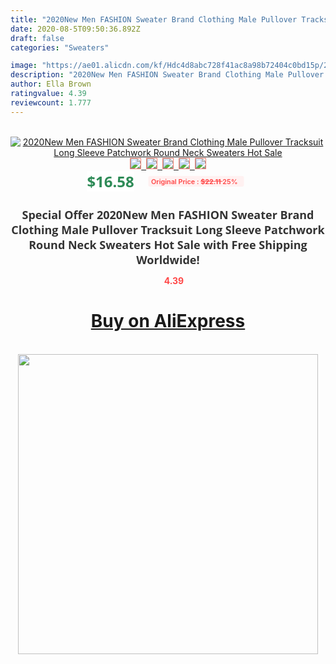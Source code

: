 ```yaml
---
title: "2020New Men FASHION Sweater Brand Clothing Male Pullover Tracksuit Long Sleeve Patchwork Round Neck Sweaters Hot Sale"
date: 2020-08-5T09:50:36.892Z
draft: false
categories: "Sweaters"

image: "https://ae01.alicdn.com/kf/Hdc4d8abc728f41ac8a98b72404c0bd15p/2020New-Men-FASHION-Sweater-Brand-Clothing-Male-Pullover-Tracksuit-Long-Sleeve-Patchwork-Round-Neck-Sweaters-Hot.jpg"
description: "2020New Men FASHION Sweater Brand Clothing Male Pullover Tracksuit Long Sleeve Patchwork Round Neck Sweaters Hot Sale"
author: Ella Brown
ratingvalue: 4.39
reviewcount: 1.777
---
```

<br>
<div style="text-align: center;">
<a href="https://s.click.aliexpress.com/e/_9glRel" target="_blank" rel="nofollow noopener noreferrer"><img alt="2020New Men FASHION Sweater Brand Clothing Male Pullover Tracksuit Long Sleeve Patchwork Round Neck Sweaters Hot Sale" class="magnifier-image" src="https://ae01.alicdn.com/kf/Hdc4d8abc728f41ac8a98b72404c0bd15p/2020New-Men-FASHION-Sweater-Brand-Clothing-Male-Pullover-Tracksuit-Long-Sleeve-Patchwork-Round-Neck-Sweaters-Hot.jpg_640x640.jpg">
<br>
<img style="border:1px solid salmon" src="https://ae01.alicdn.com/kf/Hdc4d8abc728f41ac8a98b72404c0bd15p/2020New-Men-FASHION-Sweater-Brand-Clothing-Male-Pullover-Tracksuit-Long-Sleeve-Patchwork-Round-Neck-Sweaters-Hot.jpg_120x120.jpg">&nbsp;&nbsp;<img style="border:1px solid salmon" src="https://ae01.alicdn.com/kf/Hd03a592cbc484c1cb9f30ec364daee34c/2020New-Men-FASHION-Sweater-Brand-Clothing-Male-Pullover-Tracksuit-Long-Sleeve-Patchwork-Round-Neck-Sweaters-Hot.jpg_120x120.jpg">&nbsp;&nbsp;<img style="border:1px solid salmon" src="https://ae01.alicdn.com/kf/Hbe40bd44b56646d3bc246011b3176b54c/2020New-Men-FASHION-Sweater-Brand-Clothing-Male-Pullover-Tracksuit-Long-Sleeve-Patchwork-Round-Neck-Sweaters-Hot.jpg_120x120.jpg">&nbsp;&nbsp;<img style="border:1px solid salmon" src="https://ae01.alicdn.com/kf/H9bc1ebd695254bcd9816d7da15744a948/2020New-Men-FASHION-Sweater-Brand-Clothing-Male-Pullover-Tracksuit-Long-Sleeve-Patchwork-Round-Neck-Sweaters-Hot.jpg_120x120.jpg">&nbsp;&nbsp;<img style="border:1px solid salmon" src="https://ae01.alicdn.com/kf/H6f0075a3c3e049a39c61c209dc4abbebw/2020New-Men-FASHION-Sweater-Brand-Clothing-Male-Pullover-Tracksuit-Long-Sleeve-Patchwork-Round-Neck-Sweaters-Hot.jpg_120x120.jpg"></a></div><br0>
<div style="text-align: center;"><span style="background-color: white; border: 0px; box-sizing: border-box; color: seagreen; display: inline-block; font-family: &quot;open sans&quot; , &quot;arial&quot; , &quot;helvetica&quot; , sans-serif , &quot;heiti&quot;; font-size: 24px; font-stretch: inherit; font-weight: 700; line-height: inherit; margin: 0px 10px 0px 0px; padding: 0px; vertical-align: middle;">$16.58 </span>
<span style="background: rgb(255 , 241 , 241); border-radius: 3px; border: 0px; box-sizing: border-box; color: #ff4747; display: inline-block; font-family: inherit; font-size: 12px; font-stretch: inherit; font-style: inherit; font-variant: inherit; font-weight: 600; line-height: inherit; margin: 0px; padding: 2px 5px; transform: scale(0.9); vertical-align: middle;">Original Price : <b style="text-decoration: line-through;">$22.11 </b> 25%&nbsp;&nbsp;</span></div>
<h1 style="color: #333333; display: inline-block; font-family: &quot;open sans&quot; , &quot;arial&quot; , &quot;helvetica&quot; , sans-serif , &quot;heiti&quot;; font-size: 18px; font-stretch: inherit; font-weight: 700; text-align: center;">Special Offer 2020New Men FASHION Sweater Brand Clothing Male Pullover Tracksuit Long Sleeve Patchwork Round Neck Sweaters Hot Sale with Free Shipping Worldwide!</h1>
<div style="color: #ff4747; text-align: center;">
<img src="https://4.bp.blogspot.com/-M0ZcTcb-5uY/XleCXlxnR4I/AAAAAAAAAEc/OrjgMkXV1oMQFaCRZj5HQwOCBcu3w1FegCPcBGAYYCw/s1600/star.png" style="height: 15px;">&nbsp;<b>4.39</b></div>
<div class="button_cont" align="center"><a class="buynow_a" href="https://s.click.aliexpress.com/e/_9glRel" target="_blank" rel="nofollow noopener noreferrer"><H1>Buy on AliExpress</H1></a></div><br>
<div class="separator" style="clear: both; text-align: center;">
<img src="https://lh3.googleusercontent.com/-pTy5HemUv9M/XlePHvY0dAI/AAAAAAAAAE4/0nX5iRUoIWY8eMW9Dpxeirr157OZliDIgCLcBGAsYHQ/s1600/badge.gif" width="480">
</div>
